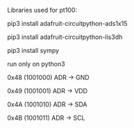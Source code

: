 Libraries used for pt100:

pip3 install adafruit-circuitpython-ads1x15

pip3 install adafruit-circuitpython-lis3dh

pip3 install sympy

run only on python3 

0x48 (1001000) ADR -> GND

0x49 (1001001) ADR -> VDD

0x4A (1001010) ADR -> SDA

0x4B (1001011) ADR -> SCL
